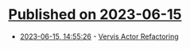 # [Published on 2023-06-15](index.md)

* [2023-06-15, 14:55:26](https://lobste.rs/s/ojw7l0/vervis_actor_refactoring) - [Vervis Actor Refactoring](https://forgefed.org/blog/vervis-actor-refactoring/)
